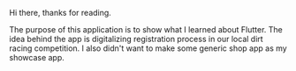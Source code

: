 Hi there, thanks for reading. 

The purpose of this application is to show what I learned about Flutter. 
The idea behind the app is digitalizing registration process in our local dirt racing competition. 
I also didn't want to make some generic shop app as my showcase app.

